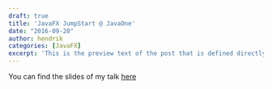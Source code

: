 ```yaml
---
draft: true
title: 'JavaFX JumpStart @ JavaOne'
date: "2016-09-20"
author: hendrik
categories: [JavaFX]
excerpt: 'This is the preview text of the post that is defined directly in the header of the markdown file.'
---
```

You can find the slides of my talk [here](http://www.slideshare.net/HendrikEbbers/javafx-jumpstart-javaone-2016)
